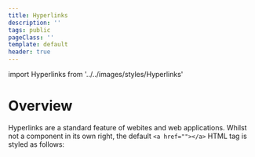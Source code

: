 ```yaml
---
title: Hyperlinks
description: ''
tags: public
pageClass: ''
template: default
header: true
---
```


import Hyperlinks from '../../images/styles/Hyperlinks'

# Overview
Hyperlinks are a standard feature of webites and web applications. Whilst not a component in its own right, the default `<a href=""></a>` HTML tag is styled as follows:


<Hyperlinks />
